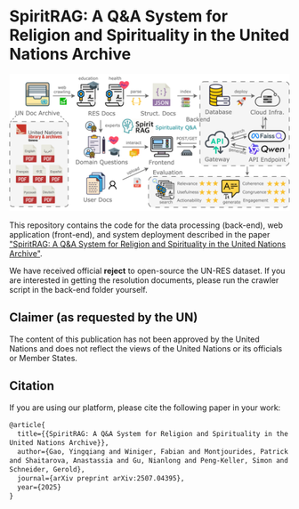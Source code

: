 # SpiritRAG: A Q&A System for Religion and Spirituality in the United Nations Archive

![Pipeline](SpiritRAG-pipeline.png)

This repository contains the code for the data processing (back-end), web application (front-end), and system deployment described in the paper ["SpiritRAG: A Q&A System for Religion and Spirituality in the United Nations Archive"](https://www.arxiv.org/abs/2507.04395).

We have received official **reject** to open-source the UN-RES dataset. If you are interested in getting the resolution documents, please run the crawler script in the back-end folder yourself.

## Claimer (as requested by the UN)

The content of this publication has not been approved by the United Nations and does not reflect the views of the United Nations or its officials or Member States.

## Citation

If you are using our platform, please cite the following paper in your work:

```
@article{
  title={{SpiritRAG: A Q&A System for Religion and Spirituality in the United Nations Archive}},
  author={Gao, Yingqiang and Winiger, Fabian and Montjourides, Patrick and Shaitarova, Anastassia and Gu, Nianlong and Peng-Keller, Simon and Schneider, Gerold},
  journal={arXiv preprint arXiv:2507.04395},
  year={2025}
}
```
